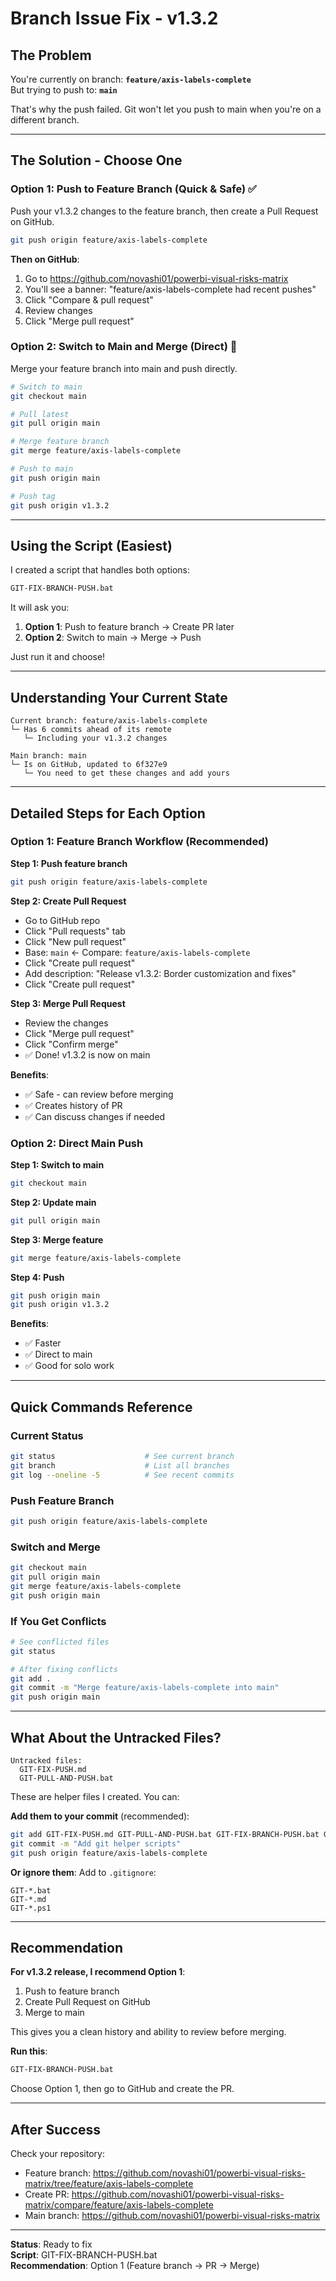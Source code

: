 # Branch Issue Fix - v1.3.2

## The Problem

You're currently on branch: **`feature/axis-labels-complete`**  
But trying to push to: **`main`**

That's why the push failed. Git won't let you push to main when you're on a different branch.

---

## The Solution - Choose One

### Option 1: Push to Feature Branch (Quick & Safe) ✅

Push your v1.3.2 changes to the feature branch, then create a Pull Request on GitHub.

```bash
git push origin feature/axis-labels-complete
```

**Then on GitHub**:
1. Go to https://github.com/novashi01/powerbi-visual-risks-matrix
2. You'll see a banner: "feature/axis-labels-complete had recent pushes"
3. Click "Compare & pull request"
4. Review changes
5. Click "Merge pull request"

### Option 2: Switch to Main and Merge (Direct) 🚀

Merge your feature branch into main and push directly.

```bash
# Switch to main
git checkout main

# Pull latest
git pull origin main

# Merge feature branch
git merge feature/axis-labels-complete

# Push to main
git push origin main

# Push tag
git push origin v1.3.2
```

---

## Using the Script (Easiest)

I created a script that handles both options:

```cmd
GIT-FIX-BRANCH-PUSH.bat
```

It will ask you:
1. **Option 1**: Push to feature branch → Create PR later
2. **Option 2**: Switch to main → Merge → Push

Just run it and choose!

---

## Understanding Your Current State

```
Current branch: feature/axis-labels-complete
└─ Has 6 commits ahead of its remote
   └─ Including your v1.3.2 changes

Main branch: main
└─ Is on GitHub, updated to 6f327e9
   └─ You need to get these changes and add yours
```

---

## Detailed Steps for Each Option

### Option 1: Feature Branch Workflow (Recommended)

**Step 1: Push feature branch**
```bash
git push origin feature/axis-labels-complete
```

**Step 2: Create Pull Request**
- Go to GitHub repo
- Click "Pull requests" tab
- Click "New pull request"
- Base: `main` ← Compare: `feature/axis-labels-complete`
- Click "Create pull request"
- Add description: "Release v1.3.2: Border customization and fixes"
- Click "Create pull request"

**Step 3: Merge Pull Request**
- Review the changes
- Click "Merge pull request"
- Click "Confirm merge"
- ✅ Done! v1.3.2 is now on main

**Benefits**:
- ✅ Safe - can review before merging
- ✅ Creates history of PR
- ✅ Can discuss changes if needed

### Option 2: Direct Main Push

**Step 1: Switch to main**
```bash
git checkout main
```

**Step 2: Update main**
```bash
git pull origin main
```

**Step 3: Merge feature**
```bash
git merge feature/axis-labels-complete
```

**Step 4: Push**
```bash
git push origin main
git push origin v1.3.2
```

**Benefits**:
- ✅ Faster
- ✅ Direct to main
- ✅ Good for solo work

---

## Quick Commands Reference

### Current Status
```bash
git status                    # See current branch
git branch                    # List all branches
git log --oneline -5          # See recent commits
```

### Push Feature Branch
```bash
git push origin feature/axis-labels-complete
```

### Switch and Merge
```bash
git checkout main
git pull origin main
git merge feature/axis-labels-complete
git push origin main
```

### If You Get Conflicts
```bash
# See conflicted files
git status

# After fixing conflicts
git add .
git commit -m "Merge feature/axis-labels-complete into main"
git push origin main
```

---

## What About the Untracked Files?

```
Untracked files:
  GIT-FIX-PUSH.md
  GIT-PULL-AND-PUSH.bat
```

These are helper files I created. You can:

**Add them to your commit** (recommended):
```bash
git add GIT-FIX-PUSH.md GIT-PULL-AND-PUSH.bat GIT-FIX-BRANCH-PUSH.bat GIT-BRANCH-FIX-INSTRUCTIONS.md
git commit -m "Add git helper scripts"
git push origin feature/axis-labels-complete
```

**Or ignore them**:
Add to `.gitignore`:
```
GIT-*.bat
GIT-*.md
GIT-*.ps1
```

---

## Recommendation

**For v1.3.2 release, I recommend Option 1**:

1. Push to feature branch
2. Create Pull Request on GitHub
3. Merge to main

This gives you a clean history and ability to review before merging.

**Run this**:
```cmd
GIT-FIX-BRANCH-PUSH.bat
```
Choose Option 1, then go to GitHub and create the PR.

---

## After Success

Check your repository:
- Feature branch: https://github.com/novashi01/powerbi-visual-risks-matrix/tree/feature/axis-labels-complete
- Create PR: https://github.com/novashi01/powerbi-visual-risks-matrix/compare/feature/axis-labels-complete
- Main branch: https://github.com/novashi01/powerbi-visual-risks-matrix

---

**Status**: Ready to fix  
**Script**: GIT-FIX-BRANCH-PUSH.bat  
**Recommendation**: Option 1 (Feature branch → PR → Merge)
